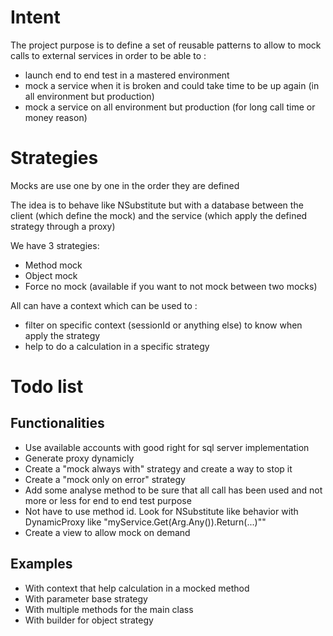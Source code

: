 # Intent
The project purpose is to define a set of reusable patterns to allow to mock calls to external services in order to be able to :
- launch end to end test in a mastered environment
- mock a service when it is broken and could take time to be up again (in all environment but production)
- mock a service on all environment but production (for long call time or money reason)

# Strategies
Mocks are use one by one in the order they are defined

The idea is to behave like NSubstitute but with a database between the client (which define the mock) and the service (which apply the defined strategy through a proxy)

We have 3 strategies:
- Method mock
- Object mock
- Force no mock (available if you want to not mock between two mocks)

All can have a context which can be used to :
  * filter on specific context (sessionId or anything else) to know when apply the strategy
  * help to do a calculation in a specific strategy

# Todo list

## Functionalities
- Use available accounts with good right for sql server implementation
- Generate proxy dynamicly
- Create a "mock always with" strategy and create a way to stop it
- Create a "mock only on error" strategy
- Add some analyse method to be sure that all call has been used and not more or less for end to end test purpose
- Not have to use method id. Look for NSubstitute like behavior with DynamicProxy like "myService.Get(Arg.Any()).Return(...)""
- Create a view to allow mock on demand

## Examples
- With context that help calculation in a mocked method
- With parameter base strategy
- With multiple methods for the main class
- With builder for object strategy
